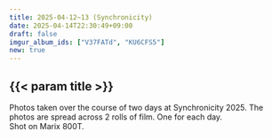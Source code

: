 ```yaml
---
title: 2025-04-12~13 (Synchronicity)
date: 2025-04-14T22:30:49+09:00
draft: false
imgur_album_ids: ["V37FATd", "KU6CFS5"]
new: true
---
```


## {{< param title >}}

Photos taken over the course of two days at Synchronicity 2025.
The photos are spread across 2 rolls of film. One for each day.<br>
Shot on Marix 800T.
